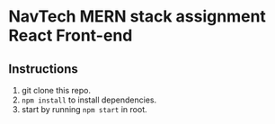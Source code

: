 # NavTech MERN stack assignment React Front-end

## Instructions

1. git clone this repo.
2. ```npm install``` to install dependencies.
3. start by running ```npm start``` in root.
